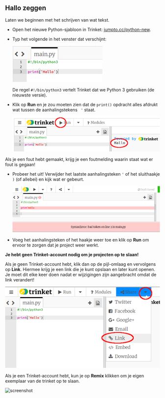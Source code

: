 ## Hallo zeggen

Laten we beginnen met het schrijven van wat tekst.

+ Open het nieuwe Python-sjabloon in Trinket: <a href="http://jumpto.cc/python-new" target="_blank">jumpto.cc/python-new</a>.

+ Typ het volgende in het venster dat verschijnt:
    
    ![screenshot](images/me-hi.png)
    
    De regel `#!/bin/python3` vertelt Trinket dat we Python 3 gebruiken (de nieuwste versie).

+ Klik op **Run** en je zou moeten zien dat de `print()` opdracht alles afdrukt wat tussen de aanhalingstekens ` '` staat.
    
    ![screenshot](images/me-hi-test.png)

Als je een fout hebt gemaakt, krijg je een foutmelding waarin staat wat er fout is gegaan!

+ Probeer het uit! Verwijder het laatste aanhalingsteken `'` of het sluithaakje `)` (of allebei) en kijk wat er gebeurt.
    
    ![screenshot](images/me-syntax.png)

+ Voeg het aanhalingsteken of het haakje weer toe en klik op **Run** om ervoor te zorgen dat je project weer werkt.

**Je hebt geen Trinket-account nodig om je projecten op te slaan!**

Als je geen Trinket-account hebt, klik dan op de pijl-omlaag en vervolgens op **Link**. Hiermee krijg je een link die je kunt opslaan en later kunt openen. Je moet dit elke keer doen nadat er wijzigingen zijn aangebracht omdat de link verandert!

![screenshot](images/me-link.png)

Als je een Trinket-account hebt, kun je op **Remix** klikken om je eigen exemplaar van de trinket op te slaan.

![screenshot](images/me-remix.png)